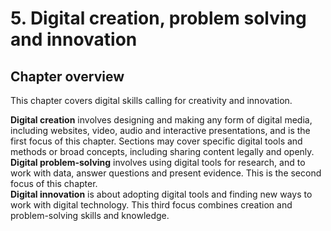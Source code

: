 # 5. Digital creation, problem solving and innovation

## Chapter overview

This chapter covers digital skills calling for creativity and innovation.

**Digital creation** involves designing and making any form of digital media, including websites, video, audio and interactive presentations, and is the first focus of this chapter. Sections may cover specific digital tools and methods or broad concepts, including sharing content legally and openly.  
**Digital problem-solving** involves using digital tools for research, and to work with data, answer questions and present evidence. This is the second focus of this chapter.  
**Digital innovation** is about adopting digital tools and finding new ways to work with digital technology. This third focus combines creation and problem-solving skills and knowledge.

